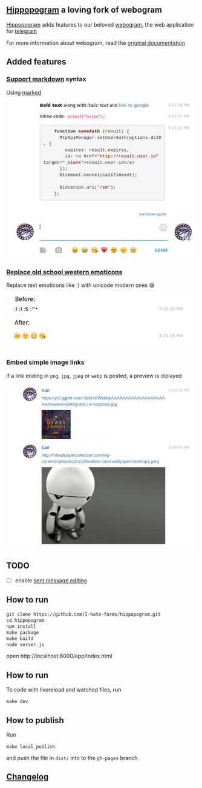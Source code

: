 ## [Hippopogram](http://i-hate-farms.github.io/hippopogram) a loving fork of webogram

[Hippopogram](http://i-hate-farms.github.io/hippopogram) adds features to our beloved [webogram](https://github.com/zhukov/webogram), the web application for [telegram](telegram.org)

For more information about webogram, read the [original documentation](README-ori.md)

## Added features
### [Support markdown](https://github.com/I-hate-farms/hippopogram/issues/2) syntax 
Using [marked](https://github.com/chjj/marked)


![sample](doc/markdown.png)

### [Replace old school western emoticons](https://github.com/I-hate-farms/hippopogram/issues/1) 
Replace text emoticons like :) with unicode modern ones :smile:


![sample](doc/emoticons.png) 

### Embed simple image links
if a link ending in `png`, `jpg`, `jpeg` or `webp` is posted, a preview is diplayed

![sample](doc/images.png) 

## TODO
- [ ] enable [sent message editing](https://github.com/I-hate-farms/hippopogram/issues/3)

## How to run 

``` 
git clone https://github.com/I-hate-farms/hippopogram.git
cd hippopogram
npm install 
make package
make build
node server.js

```

open http://localhost:8000/app/index.html

## How to run 
To code with livereload and watched files, run 
```
make dev
```

## How to publish 
Run 
```
make local_publish
```
and push the file in `dist/` into to the `gh-pages` branch. 
## [Changelog](CHANGELOG.md)
